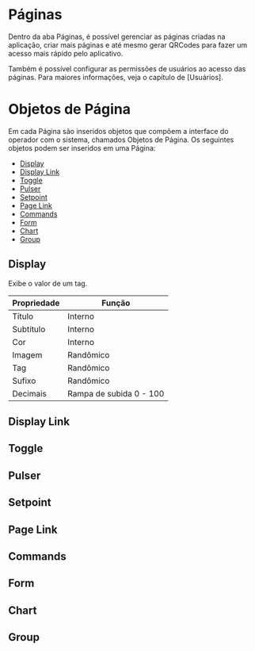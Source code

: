 # Páginas

Dentro da aba Páginas, é possível gerenciar as páginas criadas na aplicação, criar mais páginas e até mesmo gerar QRCodes para fazer um acesso mais rápido pelo aplicativo.

Também é possível configurar as permissões de usuários ao acesso das páginas. Para maiores informações, veja o capítulo de [Usuários].

# Objetos de Página

Em cada Página são inseridos objetos que compõem a interface do operador com o sistema, chamados Objetos de Página.
Os seguintes objetos podem ser inseridos em uma Página:
* [Display](#display)
* [Display Link](#display-link)
* [Toggle](#toggle)
* [Pulser](#pulser)
* [Setpoint](#setpoint)
* [Page Link](#page-link)
* [Commands](#commands)
* [Form](#form)
* [Chart](#chart)
* [Group](#group)

## Display
  Exibe o valor de um tag.
  
  
| Propriedade    | Função  |
| -------------   | ------------- |
| Título    | Interno       |
| Subtítulo    | Interno       |
| Cor    | Interno       |
| Imagem  | Randômico       |
| Tag  | Randômico       |
| Sufixo  | Randômico       |
| Decimais  | Rampa de subida 0 - 100|

  
  
  
  
## Display Link
  
## Toggle
## Pulser
## Setpoint
## Page Link
## Commands
## Form
## Chart
## Group
